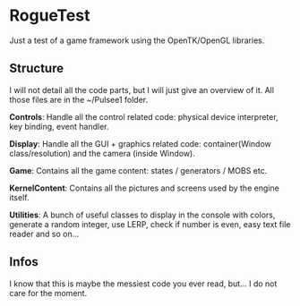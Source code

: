# RogueTest
Just a test of a game framework using the OpenTK/OpenGL libraries.

## Structure
I will not detail all the code parts, but I will just give an overview of it.
All those files are in the ~/Pulsee1 folder.

**Controls**: Handle all the control related code: physical device interpreter, key binding, event handler.

**Display**: Handle all the GUI + graphics related code: container(Window class/resolution) and the camera (inside Window).

**Game**: Contains all the game content: states / generators / MOBS etc.

**KernelContent**: Contains all the pictures and screens used by the engine itself.

**Utilities**: A bunch of useful classes to display in the console with colors, generate a random integer, use LERP, check if number is even, easy text file reader and so on...

## Infos
I know that this is maybe the messiest code you ever read, but... I do not care for the moment.
